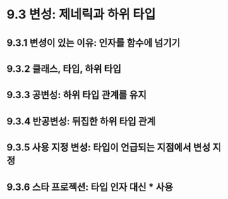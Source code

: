 # 9.3 변성: 제네릭과 하위 타입
## 9.3.1 변성이 있는 이유: 인자를 함수에 넘기기
## 9.3.2 클래스, 타입, 하위 타입
## 9.3.3 공변성: 하위 타입 관계를 유지
## 9.3.4 반공변성: 뒤집한 하위 타입 관계
## 9.3.5 사용 지정 변성: 타입이 언급되는 지점에서 변성 지정
## 9.3.6 스타 프로젝션: 타입 인자 대신 * 사용

